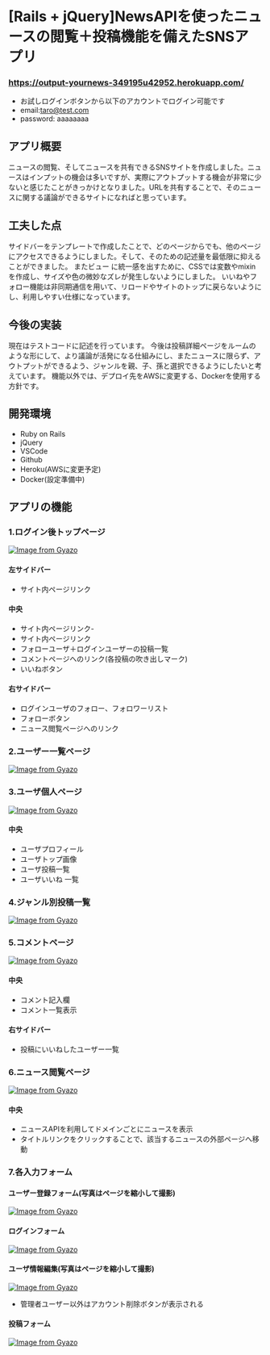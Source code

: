 # [Rails + jQuery]NewsAPIを使ったニュースの閲覧＋投稿機能を備えたSNSアプリ
### https://output-yournews-349195u42952.herokuapp.com/
- お試しログインボタンから以下のアカウントでログイン可能です
- email:taro@test.com
- password: aaaaaaaa

## アプリ概要
ニュースの閲覧、そしてニュースを共有できるSNSサイトを作成しました。ニュースはインプットの機会は多いですが、実際にアウトプットする機会が非常に少ないと感じたことがきっかけとなりました。URLを共有することで、そのニュースに関する議論ができるサイトになればと思っています。

## 工夫した点
サイドバーをテンプレートで作成したことで、どのページからでも、他のページにアクセスできるようにしました。そして、そのための記述量を最低限に抑えることができました。
またビュー に統一感を出すために、CSSでは変数やmixinを作成し、サイズや色の微妙なズレが発生しないようにしました。
いいねやフォロー機能は非同期通信を用いて、リロードやサイトのトップに戻らないようにし、利用しやすい仕様になっています。

## 今後の実装
現在はテストコードに記述を行っています。
今後は投稿詳細ページをルームのような形にして、より議論が活発になる仕組みにし、またニュースに限らず、アウトプットができるよう、ジャンルを親、子、孫と選択できるようにしたいと考えています。
機能以外では、デプロイ先をAWSに変更する、Dockerを使用する方針です。


## 開発環境
- Ruby on Rails
- jQuery
- VSCode
- Github
- Heroku(AWSに変更予定)
- Docker(設定準備中)

## アプリの機能

### 1.ログイン後トップページ
[![Image from Gyazo](https://i.gyazo.com/e236a4fbe0a2fe719c0bd41086741439.png)](https://gyazo.com/e236a4fbe0a2fe719c0bd41086741439)
#### 左サイドバー
- サイト内ページリンク
#### 中央
- サイト内ページリンク-
- サイト内ページリンク
- フォローユーザ＋ログインユーザーの投稿一覧
- コメントページへのリンク(各投稿の吹き出しマーク)
- いいねボタン
#### 右サイドバー
- ログインユーザのフォロー、フォロワーリスト
- フォローボタン
- ニュース閲覧ページへのリンク


### 2.ユーザー一覧ページ
[![Image from Gyazo](https://i.gyazo.com/5139bf958b3e255ea062541f24cee185.png)](https://gyazo.com/5139bf958b3e255ea062541f24cee185)

### 3.ユーザ個人ページ
[![Image from Gyazo](https://i.gyazo.com/15ff0bf4224ae447c42616521e7b451e.png)](https://gyazo.com/15ff0bf4224ae447c42616521e7b451e)
####  中央
- ユーザプロフィール
- ユーザトップ画像
- ユーザ投稿一覧
- ユーザいいね 一覧


### 4.ジャンル別投稿一覧
[![Image from Gyazo](https://i.gyazo.com/a6cc7e3fef2b46818b46cfadce8b3a10.png)](https://gyazo.com/a6cc7e3fef2b46818b46cfadce8b3a10)

### 5.コメントページ
[![Image from Gyazo](https://i.gyazo.com/3e0e02ff7ae7cb6ad9f9967b4f47c77f.png)](https://gyazo.com/3e0e02ff7ae7cb6ad9f9967b4f47c77f)
#### 中央
- コメント記入欄
- コメント一覧表示
#### 右サイドバー
- 投稿にいいねしたユーザー一覧


### 6.ニュース閲覧ページ
[![Image from Gyazo](https://i.gyazo.com/dea32f97e0ec107c2d4f3aad042c3bc4.jpg)](https://gyazo.com/dea32f97e0ec107c2d4f3aad042c3bc4)
#### 中央
- ニュースAPIを利用してドメインごとにニュースを表示
- タイトルリンクをクリックすることで、該当するニュースの外部ページへ移動


### 7.各入力フォーム
#### ユーザー登録フォーム(写真はページを縮小して撮影)
[![Image from Gyazo](https://i.gyazo.com/706fc716aa4f2a9a8dd432e882ff6207.png)](https://gyazo.com/706fc716aa4f2a9a8dd432e882ff6207)
#### ログインフォーム
[![Image from Gyazo](https://i.gyazo.com/7f5b624ba4b7766820781a2d8cc5cd31.png)](https://gyazo.com/7f5b624ba4b7766820781a2d8cc5cd31)
#### ユーザ情報編集(写真はページを縮小して撮影)
[![Image from Gyazo](https://i.gyazo.com/6b587a70e9c833b24af4349b4ff7b6de.png)](https://gyazo.com/6b587a70e9c833b24af4349b4ff7b6de)
- 管理者ユーザー以外はアカウント削除ボタンが表示される

#### 投稿フォーム
[![Image from Gyazo](https://i.gyazo.com/9bc7eb09b4a24c8a1329cb7380723890.png)](https://gyazo.com/9bc7eb09b4a24c8a1329cb7380723890)

